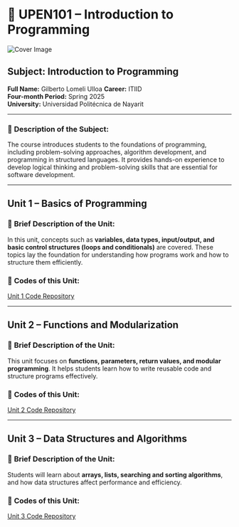 # 📘 UPEN101 – Introduction to Programming

![Cover Image](https://source.unsplash.com/800x400/?software,programming)

## **Subject:** Introduction to Programming  
**Full Name:** Gilberto Lomeli Ulloa 
**Career:** ITIID  
**Four-month Period:** Spring 2025  
**University:** Universidad Politécnica de Nayarit

---

### 📖 **Description of the Subject:**  
The course introduces students to the foundations of programming, including problem-solving approaches, algorithm development, and programming in structured languages. It provides hands-on experience to develop logical thinking and problem-solving skills that are essential for software development.

---

## **Unit 1 – Basics of Programming**  

### 📌 **Brief Description of the Unit:**  
In this unit, concepts such as **variables, data types, input/output, and basic control structures (loops and conditionals)** are covered. These topics lay the foundation for understanding how programs work and how to structure them efficiently.

### 🔗 **Codes of this Unit:**  
[Unit 1 Code Repository](https://github.com/BelmontDev/UPEN101/tree/main/Unit1)

---

## **Unit 2 – Functions and Modularization**  

### 📌 **Brief Description of the Unit:**  
This unit focuses on **functions, parameters, return values, and modular programming**. It helps students learn how to write reusable code and structure programs effectively.

### 🔗 **Codes of this Unit:**  
[Unit 2 Code Repository](https://github.com/BelmontDev/UPEN101/tree/main/Unit2)

---

## **Unit 3 – Data Structures and Algorithms**  

### 📌 **Brief Description of the Unit:**  
Students will learn about **arrays, lists, searching and sorting algorithms**, and how data structures affect performance and efficiency.

### 🔗 **Codes of this Unit:**  
[Unit 3 Code Repository](https://github.com/BelmontDev/UPEN101/tree/main/Unit3)

